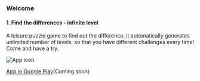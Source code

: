 ### Welcome


#### 1. Find the differences - infinite level
A leisure puzzle game to find out the difference, it automatically generates unlimited number of levels, so that you have different challenges every time! Come and have a try.

![App icon](https://gxrxik.github.io/images/app_icon01.png "App Icon")

[App in Google Play]()(Coming soon)
